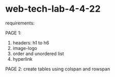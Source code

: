 # web-tech-lab-4-4-22
requirements:

PAGE 1:
1. headers: h1 to h6
2. image-logo
3. order and unordered list
4. hyperlink

PAGE 2:
create tables using colspan and rowspan
